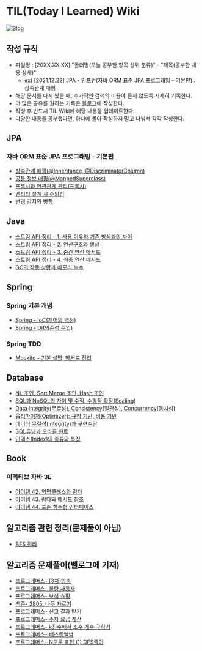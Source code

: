 # TIL(Today I Learned) Wiki

<p dir="auto"><a href="https://velog.io/@fantastik" rel="nofollow"><img src="https://img.shields.io/badge/Blog-velog.io%2F%40fantastik-green" alt="Blog" data-canonical-src="https://img.shields.io/badge/Blog-velog.io/@fantastik-green.svg" style="max-width: 100%;"></a></p>

## 작성 규칙

- 파일명 : [20XX.XX.XX] "폴더명(오늘 공부한 항목 상위 분류)" - "제목(공부한 내용 상세)"
  - ex) [2021.12.22] JPA - 인프런(자바 ORM 표준 JPA 프로그래밍 - 기본편) : 상속관계 매핑
- 해당 문서를 다시 봤을 때, 추가적인 검색의 비용이 들지 않도록 자세히 기록한다.
- 더 많은 공유를 원하는 기록은 [블로그](https://velog.io/@fantastik)에 작성한다.
- 작성 후 반드시 TIL Wiki에 해당 내용을 업데이트한다.
- 다양한 내용을 공부했다면, 하나에 몰아 작성하지 말고 나눠서 각각 작성한다.

## JPA
### 자바 ORM 표준 JPA 프로그래밍 - 기본편
- [상속관계 매핑(@Inheritance, @DiscriminatorColumn)](https://github.com/isemang/TIL/blob/main/JPA/%5B2021.12.25%5D%20JPA%20-%20%EA%B3%A0%EA%B8%89%20%EB%A7%A4%ED%95%91(%EC%83%81%EC%86%8D%EA%B4%80%EA%B3%84%20%EB%A7%A4%ED%95%91).md)
- [공통 정보 매핑(@MappedSuperclass)](https://github.com/isemang/TIL/blob/main/JPA/%5B2021.12.26%5D%20JPA%20-%20%EA%B3%A0%EA%B8%89%20%EB%A7%A4%ED%95%91(%40MappedSuperClass).md)
- [프록시와 연관관계 관리(프록시)](https://github.com/isemang/TIL/blob/main/JPA/%5B2021.12.29%5D%20JPA%20-%20%ED%94%84%EB%A1%9D%EC%8B%9C%EC%99%80%20%EC%97%B0%EA%B4%80%EA%B4%80%EA%B3%84%20%EA%B4%80%EB%A6%AC(%ED%94%84%EB%A1%9D%EC%8B%9C).md)
- [엔티티 설계 시 주의점](https://github.com/isemang/TIL/blob/main/JPA/%5B2022.01.31%5D%20JPA%20-%20%EC%97%94%ED%8B%B0%ED%8B%B0%20%EC%84%A4%EA%B3%84%20%EC%8B%9C%20%EC%A3%BC%EC%9D%98%EC%A0%90.md)
- [변경 감지와 병합](https://github.com/isemang/TIL/blob/main/JPA/%5B2022.02.07%5D%20JPA%20-%20%EB%B3%80%EA%B2%BD%20%EA%B0%90%EC%A7%80%EC%99%80%20%EB%B3%91%ED%95%A9.md)

## Java
- [스트림 API 정리 - 1. 사용 이유와 기존 방식과의 차이](https://github.com/isemang/TIL/blob/main/Java/%5B2022.01.01%5D%20Learning%20JAVA%20-%20%EC%8A%A4%ED%8A%B8%EB%A6%BC:%201.%20%EC%82%AC%EC%9A%A9%20%EC%9D%B4%EC%9C%A0,%20%EA%B8%B0%EC%A1%B4%20%EB%B0%A9%EC%8B%9D%EA%B3%BC%EC%9D%98%20%EC%B0%A8%EC%9D%B4.md)
- [스트림 API 정리 - 2. 연산구조와 생성](https://github.com/isemang/TIL/blob/main/Java/%5B2022.01.02%5D%20Learning%20JAVA%20-%20%EC%8A%A4%ED%8A%B8%EB%A6%BC:%202.%20%EC%97%B0%EC%82%B0%20%EA%B5%AC%EC%A1%B0%EC%99%80%20%EC%83%9D%EC%84%B1.md)
- [스트림 API 정리 - 3. 중간 연산 메서드](https://github.com/isemang/TIL/blob/main/Java/%5B2022.01.03%5D%20Learning%20JAVA%20-%20%EC%8A%A4%ED%8A%B8%EB%A6%BC:%203.%20%EC%A4%91%EA%B0%84%20%EC%97%B0%EC%82%B0%20%EB%A9%94%EC%84%9C%EB%93%9C.md)
- [스트림 API 정리 - 4. 최종 연산 메서드](https://github.com/isemang/TIL/blob/main/Java/%5B2022.01.04%5D%20Learning%20JAVA%20-%20%EC%8A%A4%ED%8A%B8%EB%A6%BC:%204.%20%EC%B5%9C%EC%A2%85%20%EC%97%B0%EC%82%B0%20%EB%A9%94%EC%84%9C%EB%93%9C.md)
- [GC의 작동 상황과 메모리 누수](https://github.com/isemang/TIL/blob/main/Java/%5B2022.01.15%5D%20Learning%20JAVA%20-%20GC%EC%9D%98%20%EC%9E%91%EB%8F%99%20%EC%83%81%ED%99%A9%EA%B3%BC%20%EB%A9%94%EB%AA%A8%EB%A6%AC%20%EB%88%84%EC%88%98.md)

## Spring
### Spring 기본 개념
- [Spring - IoC(제어의 역전)](https://github.com/isemang/TIL/blob/main/Spring/%5B2022.02.08%5D%20Spring%20-%20IoC(%EC%A0%9C%EC%96%B4%EC%9D%98%20%EC%97%AD%EC%A0%84).md)
- [Spring - DI(의존성 주입)](https://github.com/isemang/TIL/blob/main/Spring/%5B2022.02.10%5D%20Spring%20-%20DI(%EC%9D%98%EC%A1%B4%EC%84%B1%20%EC%A3%BC%EC%9E%85).md)

### Spring TDD
- [Mockito - 기본 설명, 메서드 정리](https://github.com/isemang/TIL/blob/main/Spring/%5B2022.02.25%5D%20Spring%20TDD%20-%20mockito%EB%9E%80%3F%20stub%2C%20mock%2C%20spy%20%EC%A0%95%EB%A6%AC.md)

## Database
- [NL 조인, Sort Merge 조인, Hash 조인](https://github.com/isemang/TIL/blob/main/Database/%5B2022.01.11%5D%20DB%20-%20NL%20%EC%A1%B0%EC%9D%B8%2C%20Sort%20Merge%20%EC%A1%B0%EC%9D%B8%2C%20Hash%20%EC%A1%B0%EC%9D%B8.md)
- [SQL과 NoSQL의 차이 및 수직, 수평적 확장(Scaling)](https://github.com/isemang/TIL/blob/main/Database/%5B2022.01.11%5D%20DB%20-%20SQL%EA%B3%BC%20NoSQL%EC%9D%98%20%EC%B0%A8%EC%9D%B4%20%EB%B0%8F%20%ED%99%95%EC%9E%A5(Scaling)%20%EA%B0%9C%EB%85%90%20%EC%84%A4%EB%AA%85.md)
- [Data Integrity(무결성), Consistency(일관성), Concurrency(동시성)](https://github.com/isemang/TIL/blob/main/Database/%5B2022.01.12%5D%20DB%20-%20%EB%8D%B0%EC%9D%B4%ED%84%B0%20%EB%AC%B4%EA%B2%B0%EC%84%B1(Integrity)%2C%20%EC%9D%BC%EA%B4%80%EC%84%B1(Consistency)%2C%20%EB%8F%99%EC%8B%9C%EC%84%B1(Concurrency).md)
- [옵티마이저(Optimizer): 규칙 기반, 비용 기반](https://github.com/isemang/TIL/blob/main/Database/%5B2022.01.12%5D%20DB%20-%20%EC%98%B5%ED%8B%B0%EB%A7%88%EC%9D%B4%EC%A0%80(Optimizer):%20%EA%B7%9C%EC%B9%99%20%EA%B8%B0%EB%B0%98%20%EC%98%B5%ED%8B%B0%EB%A7%88%EC%9D%B4%EC%A0%80%2C%20%EB%B9%84%EC%9A%A9%20%EA%B8%B0%EB%B0%98%20%EC%98%B5%ED%8B%B0%EB%A7%88%EC%9D%B4%EC%A0%80.md)
- [데이터 무결성(Integrity)과 구현수단](https://github.com/isemang/TIL/blob/main/Database/%5B2022.01.13%5D%20DB%20-%20%EB%8D%B0%EC%9D%B4%ED%84%B0%20%EB%AC%B4%EA%B2%B0%EC%84%B1(Integrity)%EA%B3%BC%20%EA%B5%AC%ED%98%84%EC%88%98%EB%8B%A8.md)
- [SQL튜닝과 오라클 힌트](https://github.com/isemang/TIL/blob/main/Database/%5B2022.01.13%5D%20DB%20-%20SQL%20%ED%8A%9C%EB%8B%9D:%20%EC%98%A4%EB%9D%BC%ED%81%B4%20%ED%9E%8C%ED%8A%B8.md)
- [인덱스(Index)의 종류와 특징](https://github.com/isemang/TIL/blob/main/Database/%5B2021.01.14%5D%20DB%20-%20%EC%9D%B8%EB%8D%B1%EC%8A%A4(Index)%EC%9D%98%20%EC%A2%85%EB%A5%98%EC%99%80%20%ED%8A%B9%EC%A7%95.md)

## Book
### 이펙티브 자바 3E
- [아이템 42. 익명클래스와 람다](https://github.com/isemang/TIL/blob/main/Book/%EC%9D%B4%ED%8E%99%ED%8B%B0%EB%B8%8C%20%EC%9E%90%EB%B0%94%203E/%5B2021.12.22%5D%20%EC%9D%B4%ED%8E%99%ED%8B%B0%EB%B8%8C%20%EC%9E%90%EB%B0%94%203E%20-%20%EC%9D%B5%EB%AA%85%20%ED%81%B4%EB%9E%98%EC%8A%A4%EC%99%80%20%EB%9E%8C%EB%8B%A4.md)
- [아이템 43. 람다와 메서드 참조](https://github.com/isemang/TIL/blob/main/Book/%EC%9D%B4%ED%8E%99%ED%8B%B0%EB%B8%8C%20%EC%9E%90%EB%B0%94%203E/%5B2021.12.26%5D%20%EC%9D%B4%ED%8E%99%ED%8B%B0%EB%B8%8C%20%EC%9E%90%EB%B0%94%203E%20-%20%EB%9E%8C%EB%8B%A4%EC%99%80%20%EB%A9%94%EC%84%9C%EB%93%9C%20%EC%B0%B8%EC%A1%B0.md)
- [아이템 44. 표준 함수형 인터페이스](https://github.com/isemang/TIL/blob/main/Book/%EC%9D%B4%ED%8E%99%ED%8B%B0%EB%B8%8C%20%EC%9E%90%EB%B0%94%203E/%5B2021.12.30%5D%20%EC%9D%B4%ED%8E%99%ED%8B%B0%EB%B8%8C%20%EC%9E%90%EB%B0%94%203E%20-%20%ED%91%9C%EC%A4%80%20%ED%95%A8%EC%88%98%ED%98%95%20%EC%9D%B8%ED%84%B0%ED%8E%98%EC%9D%B4%EC%8A%A4.md)

## 알고리즘 관련 정리(문제풀이 아님)
- [BFS 정리](https://github.com/isemang/TIL/blob/main/%EC%95%8C%EA%B3%A0%EB%A6%AC%EC%A6%98%20%EA%B4%80%EB%A0%A8%20%EC%A0%95%EB%A6%AC/%5B2022.01.07%5D%20%EC%95%8C%EA%B3%A0%EB%A6%AC%EC%A6%98%20%EC%A0%95%EB%A6%AC%20-%20BFS.md)

## 알고리즘 문제풀이(벨로그에 기재)
- [프로그래머스- [3차]압축](https://velog.io/@fantastik/46)
- [프로그래머스- 불량 사용자](https://velog.io/@fantastik/47)
- [프로그래머스- 보석 쇼핑](https://velog.io/@fantastik/48)
- [백준- 2805. 나무 자르기](https://velog.io/@fantastik/49)
- [프로그래머스- 신고 결과 받기](https://velog.io/@fantastik/50)
- [프로그래머스- 주차 요금 계산](https://velog.io/@fantastik/51)
- [프로그래머스- k진수에서 소수 개수 구하기](https://velog.io/@fantastik/52)
- [프로그래머스- 베스트앨범](https://velog.io/@fantastik/53)
- [프로그래머스- N으로 표현 (1) DFS풀이](https://velog.io/@fantastik/54)
